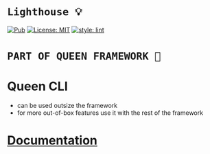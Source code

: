 # **`Lighthouse 💡`**

<a href="https://pub.dev/packages/lighthouse"><img src="https://img.shields.io/pub/v/lighthouse.svg" alt="Pub"></a>
<a href="https://opensource.org/licenses/MIT"><img src="https://img.shields.io/badge/license-MIT-purple.svg" alt="License: MIT"></a>
[![style: lint](https://img.shields.io/badge/style-lint-4BC0F5.svg)](https://pub.dev/packages/lint)

# **`PART OF QUEEN FRAMEWORK 👑`**

# Queen CLI

- can be used outsize the framework
- for more out-of-box features use it with the rest of the framework

# [Documentation](https://flutterqueen.github.io/website/)
